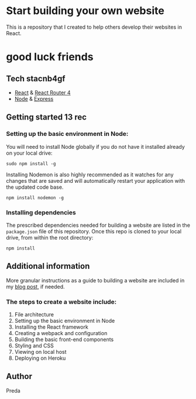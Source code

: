 # Start building your own website
This is a repository that I created to help others develop their websites in React.
# good luck friends 


## Tech stacnb4gf
* [React](https://github.com/facebook/react) & [React Router 4](https://github.com/ReactTraining/react-router)
* [Node](https://github.com/nodejs) & [Express](https://github.com/expressjs/express)



## Getting started 13 rec

### Setting up the basic environment in Node:
You will need to install Node globally if you do not have it installed already on your local drive:
```
sudo npm install -g
```
Installing Nodemon is also highly recommended as it watches for any changes that are saved and will automatically restart your application with the updated code base.
```
npm install nodemon -g 
```

### Installing dependencies
The prescribed dependencies needed for building a website are listed in the `package.json` file of this repository.
Once this repo is cloned to your local drive, from within the root directory:
```
npm install
```



## Additional information
More granular instructions as a guide to building a website are included in my [blog post](https://medium.com/@Preda/getting-started-on-building-a-personal-website-with-react-b44ee93b1710), if needed.


### The steps to create a website include:
1. File architecture
2. Setting up the basic environment in Node
3. Installing the React framework
4. Creating a webpack and configuration
5. Building the basic front-end components
6. Styling and CSS
7. Viewing on local host
8. Deploying on Heroku



## Author
Preda 
